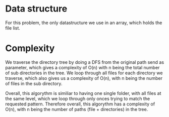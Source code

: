 # Data structure

For this problem, the only datastructure we use in an array, which holds the file list.

# Complexity

We traverse the directory tree by doing a DFS from the original path send as parameter, which gives a complexity of O(n) with n being the total number of sub directories in the tree.
We loop through all files for each directory we traverse, which also gives us a complexity of O(n), with n being the number of files in the sub directory.

Overall, this algorythm is similiar to having one single folder, with all files at the same level, which we loop through only onces trying to match the requested pattern.
Therefore overall, this algorythm has a complexity of O(n), with n being the number of paths (file + directories) in the tree.